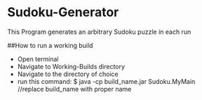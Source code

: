 # Sudoku-Generator
This Program generates an arbitrary Sudoku puzzle in each run

##How to run a working build
- Open terminal
- Navigate to Working-Builds directory
- Navigate to the directory of choice
- run this command:
$ java -cp build_name.jar Sudoku.MyMain   
//replace build_name with proper name
